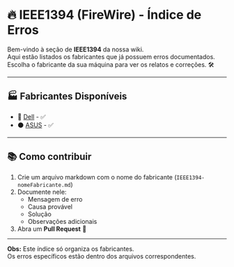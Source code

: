 # 🔥 IEEE1394 (FireWire) - Índice de Erros

Bem-vindo à seção de **IEEE1394** da nossa wiki.  
Aqui estão listados os fabricantes que já possuem erros documentados.  
Escolha o fabricante da sua máquina para ver os relatos e correções. 🛠️

---

## 🏭 Fabricantes Disponíveis

- 🔵 [Dell](IEEE1394-dell.md) - ✅
- ⚫ [ASUS](IEEE1394-asus.md) - ✅

---

## 📚 Como contribuir

1. Crie um arquivo markdown com o nome do fabricante (`IEEE1394-nomeFabricante.md`)  
2. Documente nele:
   - Mensagem de erro  
   - Causa provável  
   - Solução  
   - Observações adicionais  
3. Abra um **Pull Request** 🚀

---

**Obs:** Este índice só organiza os fabricantes.  
Os erros específicos estão dentro dos arquivos correspondentes.
